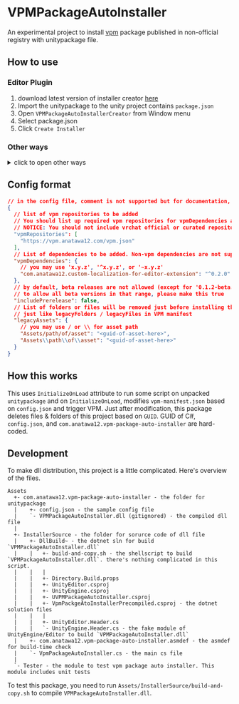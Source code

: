 VPMPackageAutoInstaller
===

An experimental project to install [vpm] package published in non-official registry with unitypackage file.

[vpm]: https://vcc.docs.vrchat.com/vpm/packages

## How to use

### Editor Plugin

1. download latest version of installer creator [here][download-creator-latest]
2. Import the unitypackage to the unity project contains ``package.json``
3. Open `VPMPackageAutoInstallerCreator` from Window menu
4. Select package.json
5. Click `Create Installer`

[download-creator-latest]: https://github.com/anatawa12/VPMPackageAutoInstaller/releases/latest/download/installer-creator.unitypackage

### Other ways

<details>
<summary>click to open other ways</summary>

#### CLI Tool

1. Download latest version of installer creator [here][download-creator-js-latest].
2. Create config.json
3. Run `node path/to/creator.mjs path/to/config.json path/to/output.unitypackage` or
    `deno run --allow-net --allow-read --allow-write path/to/creator.mjs path/to/config.json path/to/output.unitypackage`

#### Web tool

1. Open website [here][creator-web]
2. Write config.json
3. Click `create installer`

[creator-web]: https://anatawa12.github.io/VPMPackageAutoInstaller/

[download-creator-js-latest]: https://github.com/anatawa12/VPMPackageAutoInstaller/releases/latest/download/creator.mjs

#### Just create unitypackage

1. Clone or [download][download-this] this project.
2. Edit config.json at `Assets/com.anatawa12.vpm-package-auto-installer/config.json`
3. Open this project with Unity (if you did, there's no need to relaunch)
4. Select `Assets/com.anatawa12.vpm-package-auto-installer` in Unity's File view
5. Left-click on `Assets/com.anatawa12.vpm-package-auto-installer` and click `Export Package`
6. un-check `Incliude dependencies` on `Exporting package` dialog.
7. Click `Export...` and save `.unitypackage` to anywhere you want.
8. Share `.unitypackage` with user who want to use your package.

</details>

[download-this]: https://github.com/anatawa12/VPMPackageAutoInstaller/archive/refs/heads/master.zip

## Config format

```json
// in the config file, comment is not supported but for documentation, comment is used here.
{
  // list of vpm repositories to be added
  // You should list up required vpm repositories for vpmDependencies and their vpmDependencies
  // NOTICE: You should not include vrchat official or curated repositories
  "vpmRepositories": [
    "https://vpm.anatawa12.com/vpm.json"
  ],
  // List of dependencies to be added. Non-vpm dependencies are not supported.
  "vpmDependencies": {
    // you may use 'x.y.z', '^x.y.z', or '~x.y.z'
    "com.anatawa12.custom-localization-for-editor-extension": "^0.2.0"
  },
  // by default, beta releases are not allowed (except for '0.1.2-beta.4' is allowed for `~0.1.2-beta.3`)
  // to allow all beta versions in that range, please make this true
  "includePrerelease": false,
  // List of folders or files will be removed just before installing the packages above
  // just like legacyFolders / legacyFiles in VPM manifest
  "legacyAssets": {
    // you may use / or \\ for asset path
    "Assets/path/of/asset": "<guid-of-asset-here>",
    "Assets\\path\\of\\asset": "<guid-of-asset-here>"
  }
}
```

## How this works

This uses `InitializeOnLoad` attribute to run some script on unpacked `unitypackage` and
on `InitializeOnLoad`, modifies `vpm-manifest.json` based on `config.json` and trigger VPM. 
Just after modification, this package deletes files & folders of this project based on `GUID`.
GUID of C#, `config.json`, and `com.anatawa12.vpm-package-auto-installer` are hard-coded.

## Development

To make dll distribution, this project is a little complicated.
Here's overview of the files.

```
Assets
  +- com.anatawa12.vpm-package-auto-installer - the folder for unitypackage
  |    +- config.json - the sample config file
  |    `- VPMPackageAutoInstaller.dll (gitignored) - the compiled dll file
  |
  +- InstallerSource - the folder for sorurce code of dll file
  |    +- DllBuild~ - the dotnet sln for build `VPMPackageAutoInstaller.dll`
  |    |   +- build-and-copy.sh - the shellscript to build `VPMPackageAutoInstaller.dll`. there's nothing complicated in this script.
  |    |   |
  |    |   +- Directory.Build.props
  |    |   +- UnityEditor.csproj
  |    |   +- UnityEngine.csproj
  |    |   +- UVPMPackageAutoInstaller.csproj
  |    |   +- VpmPackgeAtoInstallerPrecompiled.csproj - the dotnet solution files
  |    |   |
  |    |   +- UnityEditor.Header.cs
  |    |   `- UnityEngine.Header.cs - the fake module of UnityEngine/Editor to build `VPMPackageAutoInstaller.dll`
  |    +- com.anatawa12.vpm-package-auto-installer.asmdef - the asmdef for build-time check
  |    `- VpmPackageAutoInstaller.cs - the main cs file
  |
  `- Tester - the module to test vpm package auto installer. This module includes unit tests
```

To test this package, you need to run `Assets/InstallerSource/build-and-copy.sh` to compile `VPMPackageAutoInstaller.dll`.

